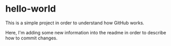 # hello-world
This is a simple project in order to understand how GitHub works.

Here, I'm adding some new information into the readme in order to describe how to commit changes.
